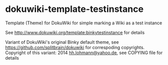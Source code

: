 dokuwiki-template-testinstance
==============================

Template (Theme) for DokuWiki for simple marking a Wiki as a test instance

See http://www.dokuwiki.org/template:binkytestinstance for details


Variant of DokuWiki's original Binky default theme, see https://github.com/splitbrain/dokuwiki for correspoding copyrights.
Copyright of this variant: 2014 hh.lohmann@yahoo.de, see COPYING file for details

